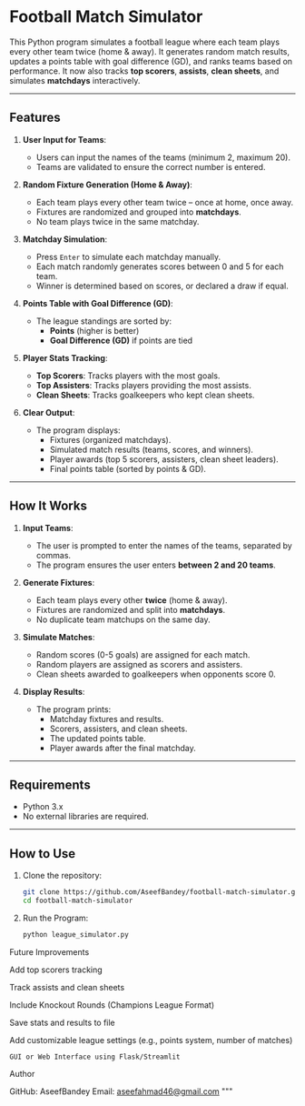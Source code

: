 
# Football Match Simulator

This Python program simulates a football league where each team plays every other team twice (home & away). It generates random match results, updates a points table with goal difference (GD), and ranks teams based on performance. It now also tracks **top scorers**, **assists**, **clean sheets**, and simulates **matchdays** interactively.

---

## Features

1. **User Input for Teams**:
   - Users can input the names of the teams (minimum 2, maximum 20).
   - Teams are validated to ensure the correct number is entered.

2. **Random Fixture Generation (Home & Away)**:
   - Each team plays every other team twice – once at home, once away.
   - Fixtures are randomized and grouped into **matchdays**.
   - No team plays twice in the same matchday.

3. **Matchday Simulation**:
   - Press `Enter` to simulate each matchday manually.
   - Each match randomly generates scores between 0 and 5 for each team.
   - Winner is determined based on scores, or declared a draw if equal.

4. **Points Table with Goal Difference (GD)**:
   - The league standings are sorted by:
     - **Points** (higher is better)
     - **Goal Difference (GD)** if points are tied

5. **Player Stats Tracking**:
   - **Top Scorers**: Tracks players with the most goals.
   - **Top Assisters**: Tracks players providing the most assists.
   - **Clean Sheets**: Tracks goalkeepers who kept clean sheets.

6. **Clear Output**:
   - The program displays:
     - Fixtures (organized matchdays).
     - Simulated match results (teams, scores, and winners).
     - Player awards (top 5 scorers, assisters, clean sheet leaders).
     - Final points table (sorted by points & GD).

---

## How It Works

1. **Input Teams**:
   - The user is prompted to enter the names of the teams, separated by commas.
   - The program ensures the user enters **between 2 and 20 teams**.

2. **Generate Fixtures**:
   - Each team plays every other **twice** (home & away).
   - Fixtures are randomized and split into **matchdays**.
   - No duplicate team matchups on the same day.

3. **Simulate Matches**:
   - Random scores (0-5 goals) are assigned for each match.
   - Random players are assigned as scorers and assisters.
   - Clean sheets awarded to goalkeepers when opponents score 0.

4. **Display Results**:
   - The program prints:
     - Matchday fixtures and results.
     - Scorers, assisters, and clean sheets.
     - The updated points table.
     - Player awards after the final matchday.

---

## Requirements

- Python 3.x
- No external libraries are required.

---

## How to Use

1. Clone the repository:
   ```bash
   git clone https://github.com/AseefBandey/football-match-simulator.git
   cd football-match-simulator

2. Run the Program:
   ```bash
   python league_simulator.py
Future Improvements

Add top scorers tracking

Track assists and clean sheets

Include Knockout Rounds (Champions League Format)

Save stats and results to file

Add customizable league settings (e.g., points system, number of matches)

    GUI or Web Interface using Flask/Streamlit

Author

GitHub: AseefBandey
Email: aseefahmad46@gmail.com """
